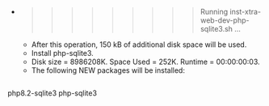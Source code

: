 * >>>>>>>>> Running inst-xtra-web-dev-php-sqlite3.sh ...
  * After this operation, 150 kB of additional disk space will be used.
  * Install php-sqlite3.
  * Disk size = 8986208K. Space Used = 252K. Runtime = 00:00:00:03.
  * The following NEW packages will be installed:
  ```bash
php8.2-sqlite3 php-sqlite3
  ```
